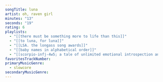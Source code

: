 ```yaml
---
songTitle: luna
artist: oh, raven girl
minutes: "13"
seconds: "19"
rating: 6
playlists:
  - "[[there must be something more to life than this]]"
  - "[[to luna, for luna]]"
  - "[[LSA. the longass song awards]]"
  - "[[baby names in alphabetical order]]"
  - "[[scorpio-infj-4w5; a tale of unlimited emotional introspection and arcane bullshit]]"
favoritesTrackNumber:
primaryMusicGenre:
  - slowcore
secondaryMusicGenre:
---
```

